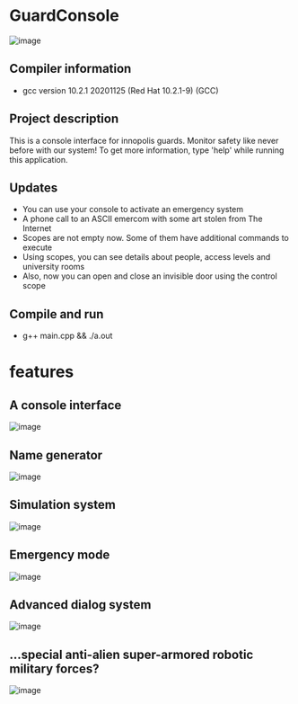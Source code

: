 # GuardConsole

![image](https://user-images.githubusercontent.com/42430176/111891198-1ca3da00-8a02-11eb-955b-3b1135b00952.png)


## Compiler information
* gcc version 10.2.1 20201125 (Red Hat 10.2.1-9) (GCC)
## Project description
This is a console interface for innopolis guards. 
Monitor safety like never before with our system!
To get more information, type 'help' while running this application.
## Updates
* You can use your console to activate an emergency system
* A phone call to an ASCII emercom with some art stolen from The Internet
* Scopes are not empty now. Some of them have additional commands to execute
* Using scopes, you can see details about people, access levels and university rooms
* Also, now you can open and close an invisible door using the control scope
## Compile and run
* g++ main.cpp && ./a.out
# features
## A console interface
![image](https://user-images.githubusercontent.com/42430176/111891225-6987b080-8a02-11eb-9457-0dd23abd577b.png)
## Name generator
![image](https://user-images.githubusercontent.com/42430176/111891235-858b5200-8a02-11eb-954d-0a3dcbabce3b.png)
## Simulation system
![image](https://user-images.githubusercontent.com/42430176/111891249-a358b700-8a02-11eb-94da-6226a11833b2.png)
## Emergency mode
![image](https://user-images.githubusercontent.com/42430176/111891284-e3b83500-8a02-11eb-9bfb-80c2b89ad656.png)
## Advanced dialog system
![image](https://user-images.githubusercontent.com/42430176/111891317-2e39b180-8a03-11eb-928c-259d996196ce.png)
## ...special anti-alien super-armored robotic military forces?
![image](https://user-images.githubusercontent.com/42430176/111891356-81abff80-8a03-11eb-8754-c5bad5421245.png)

